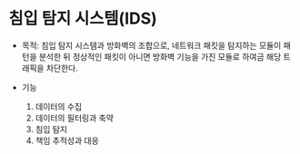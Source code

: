 # 침입 탐지 시스템(IDS)

- 목적: 침입 탐지 시스템과 방화벽의 조합으로, 네트워크 패킷을 탐지하는 모듈이 패턴을 분석한 뒤 정상적인 패킷이 아니면 방화벽 기능을 가진 모듈로 하여금 해당 트래픽을 차단한다.

- 기능
    1. 데이터의 수집
    2. 데이터의 필터링과 축약
    3. 침입 탐지
    4. 책임 추적성과 대응
